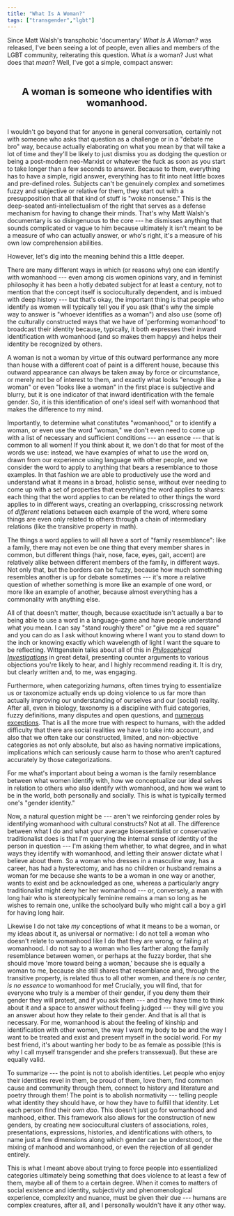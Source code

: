 ```yaml
---
title: "What Is A Woman?"
tags: ["transgender","lgbt"]
---
```


Since Matt Walsh's transphobic 'documentary' _What Is A Woman?_ was released, I've been seeing a lot of people, even allies and members of the LGBT community, reiterating this question. What _is_ a woman? Just what does that _mean_? Well, I've got a simple, compact answer:

<br/><center>
<b style="font-size: 22px">A woman is someone who identifies with womanhood.</b>
</center><br/>

I wouldn't go beyond that for anyone in general conversation, certainly not with someone who asks that question as a challenge or in a "debate me bro" way, because actually elaborating on what you mean by that will take a lot of time and they'll be likely to just dismiss you as dodging the question or being a post-modern neo-Marxist or whatever the fuck as soon as you start to take longer than a few seconds to answer. Because to them, everything has to have a simple, rigid answer, everything has to fit into neat little boxes and pre-defined roles. Subjects can't be genuinely complex and sometimes fuzzy and subjective or relative for them, they start out with a presupposition that all that kind of stuff is "woke nonsense." This is the deep-seated anti-intellectualism of the right that serves as a defense mechanism for having to change their minds. That's why Matt Walsh's documentary is so disingenuous to the core --- he dismisses anything that sounds complicated or vague to him because ultimately it isn't meant to be a measure of who can actually answer, or who's right, it's a measure of his own low comprehension abilities.

However, let's dig into the meaning behind this a little deeper.

There are many different ways in which (or reasons why) one can identify with womanhood --- even among cis women opinions vary, and in feminist philosophy it has been a hotly debated subject for at least a century, not to mention that the concept itself is socioculturally dependent, and is imbued with deep history --- but that's okay, the important thing is that people who identify as women will typically tell you if you ask (that's why the simple way to answer is "whoever identifies as a woman") and also use (some of) the culturally constructed ways that we have of 'performing womanhood' to broadcast their identity because, typically, it both expresses their inward identification with womanhood (and so makes them happy) and helps their identity be recognized by others.

A woman is not a woman by virtue of this outward performance any more than house with a different coat of paint is a different house, because this outward appearance can always be taken away by force or circumstance, or merely not be of interest to them, and exactly what looks "enough like a woman" or even "looks like a woman" in the first place is subjective and blurry, but it is one indicator of that inward identification with the female gender. So, it is this identification of one's ideal self with womanhood that makes the difference to my mind.

Importantly, to determine what constitutes "womanhood," or to identify a woman, or even use the word "woman," we don't even need to come up with a list of necessary and sufficient conditions --- an essence --- that is common to all women! If you think about it, we don't do that for most of the words we use: instead, we have examples of what to use the word on, drawn from our experience using language with other people, and we consider the word to apply to anything that bears a resemblance to those examples. In that fashion we are able to productively use the word and understand what it means in a broad, holistic sense, without ever needing to come up with a set of properties that everything the word applies to shares: each thing that the word applies to can be related to other things the word applies to in different ways, creating an overlapping, crisscrossing network of _different_ relations between each example of the word, where some things are even only related to others through a chain of intermediary relations (like the transitive property in math).

The things a word applies to will all have a sort of "family resemblance": like a family, there may not even be one thing that every member shares in common, but different things (hair, nose, face, eyes, gait, accent) are relatively alike between different members of the family, in different ways. Not only that, but the borders can be fuzzy, because how much something resembles another is up for debate sometimes --- it's more a relative question of whether something is more like an example of one word, or more like an example of another, because almost everything has a commonality with anything else.

All of that doesn't matter, though, because exactitude isn't actually a bar to being able to use a word in a language-game and have people understand what you mean. I can say "stand roughly there" or "give me a red square" and you can do as I ask without knowing where I want you to stand down to the inch or knowing exactly which wavelength of light I want the square to be reflecting. Wittgenstein talks about all of this in [_Philosophical Investigations_](http://fs2.american.edu/dfagel/www/Class%20Readings/Wittgenstein/Philosophical%20Investigations%20\(1st%20100\).html#65) in great detail, presenting counter arguments to various objections you're likely to hear, and I highly recommend reading it. It is dry, but clearly written and, to me, was engaging.

Furthermore, when categorizing _humans_, often times trying to essentialize us or taxonomize actually ends up doing violence to us far more than actually improving our understanding of ourselves and our (social) reality. After all, even in biology, taxonomy is a discipline with fluid categories, fuzzy definitions, many disputes and open questions, and [numerous exceptions](https://blog.alexisdumas.org/2022/06/05/dont-fix-us.html). That is all the more true with respect to humans, with the added difficulty that there are social realities we have to take into account, and also that we often take our constructed, limited, and non-objective categories as not only absolute, but also as having normative implications, implications which can seriously cause harm to those who aren't captured accurately by those categorizations.

For me what's important about being a woman is the family resemblance between what women identify with, how we conceptualize our ideal selves in relation to others who also identify with womanhood, and how we want to be in the world, both personally and socially. This is what is typically termed one's "gender identity."

Now, a natural question might be --- aren't we reinforcing gender roles by identifying womanhood with cultural constructs? Not at all. The difference between what I do and what your average bioessentialist or conservative traditionalist does is that I'm querying the internal sense of identity of the person in question --- I'm asking them whether, to what degree, and in what ways they identify with womanhood, and letting their answer dictate what I believe about them. So a woman who dresses in a masculine way, has a career, has had a hysterectomy, and has no children or husband remains a woman for me because she wants to be a woman in one way or another, wants to exist and be acknowledged as one, whereas a particularly angry traditionalist might deny her her womanhood --- or, conversely, a man with long hair who is stereotypically feminine remains a man so long as he wishes to remain one, unlike the schoolyard bully who might call a boy a girl for having long hair.

Likewise I do not take _my_ conceptions of what it means to be a woman, or my ideas about it, as universal or normative: I do not tell a woman who doesn't relate to womanhood like I do that they are wrong, or failing at womanhood. I do not say to a woman who lies farther along the family resemblance between women, or perhaps at the fuzzy border, that she should move 'more toward being a woman,' because she is equally a woman to me, because she still shares that resemblance and, through the transitive property, is related thus to all other women, and there _is no center, is no essence_ to womanhood for me! Crucially, you will find, that for everyone who truly is a member of their gender, if you deny them their gender they will protest, and if you ask them --- and they have time to think about it and a space to answer without feeling judged --- they will give you an answer about how they relate to their gender. And that is all that is necessary. For me, womanhood is about the feeling of kinship and identification with other women, the way I want my body to be and the way I want to be treated and exist and present myself in the social world. For my best friend, it's about wanting her body to be as female as possible (this is why I call myself transgender and she prefers transsexual). But these are equally valid.

To summarize --- the point is not to abolish identities. Let people who enjoy their identities revel in them, be proud of them, love them, find common cause and community through them, connect to history and literature and poetry through them! The point is to abolish normativity --- telling people what identity they should have, or how they have to fulfill that identity. Let each person find their own _dao_. This doesn't just go for womanhood and manhood, either. This framework also allows for the construction of new genders, by creating new sociocultural clusters of associations, roles, presentations, expressions, histories, and identifications with others, to name just a few dimensions along which gender can be understood, or the mixing of manhood and womanhood, or even the rejection of all gender entirely.

This is what I meant above about trying to force people into essentialized categories ultimately being something that does violence to at least a few of them, maybe all of them to a certain degree. When it comes to matters of social existence and identity, subjectivity and phenomenological experience, complexity and nuance, must be given their due --- humans are complex creatures, after all, and I personally wouldn't have it any other way.